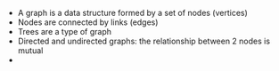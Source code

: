 - A graph is a data structure formed by a set of nodes (vertices)
- Nodes are connected by links (edges)
- Trees are a type of graph
- Directed and undirected graphs: the relationship between 2 nodes is mutual
- 
